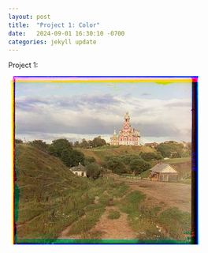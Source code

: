 ```yaml
---
layout: post
title:  "Project 1: Color"
date:   2024-09-01 16:30:10 -0700
categories: jekyll update
---
```

Project 1: 

![Image 1](docs/_posts/project1/output/out_cathedral.jpg.jpg)
